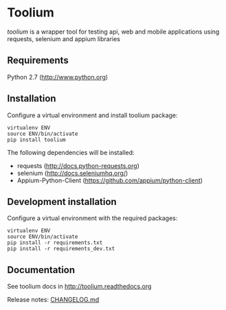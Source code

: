 Toolium
=======

*toolium* is a wrapper tool for testing api, web and mobile applications using requests, selenium and appium libraries

Requirements
------------

Python 2.7 (http://www.python.org)

Installation
------------

Configure a virtual environment and install toolium package:

```
virtualenv ENV
source ENV/bin/activate
pip install toolium
```

The following dependencies will be installed:
  * requests (http://docs.python-requests.org)
  * selenium (http://docs.seleniumhq.org/)
  * Appium-Python-Client (https://github.com/appium/python-client)

Development installation
------------------------

Configure a virtual environment with the required packages:

```
virtualenv ENV
source ENV/bin/activate
pip install -r requirements.txt
pip install -r requirements_dev.txt
```

Documentation
-------------

See toolium docs in http://toolium.readthedocs.org

Release notes: [CHANGELOG.md](/CHANGELOG.md)
